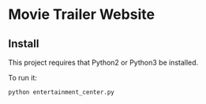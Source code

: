 # Movie Trailer Website #

## Install ##

This project requires that Python2 or Python3 be installed.

To run it:
```
python entertainment_center.py
```
